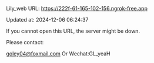 Lily_web URL: https://222f-61-165-102-156.ngrok-free.app

Updated at: 2024-12-06 06:24:37

If you cannot open this URL, the server might be down.

Please contact: 

goley04@foxmail.com Or Wechat:GL_yeaH